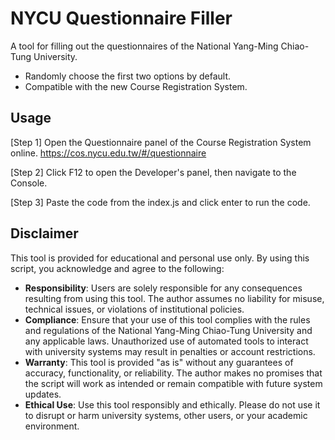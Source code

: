 # NYCU Questionnaire Filler

A tool for filling out the questionnaires of the National Yang-Ming Chiao-Tung University.

* Randomly choose the first two options by default.
* Compatible with the new Course Registration System.

## Usage

[Step 1] Open the Questionnaire panel of the Course Registration System online. https://cos.nycu.edu.tw/#/questionnaire

[Step 2] Click F12 to open the Developer's panel, then navigate to the Console.

[Step 3] Paste the code from the index.js and click enter to run the code.

## Disclaimer
This tool is provided for educational and personal use only. By using this script, you acknowledge and agree to the following:

* **Responsibility**: Users are solely responsible for any consequences resulting from using this tool. The author assumes no liability for misuse, technical issues, or violations of institutional policies.
* **Compliance**: Ensure that your use of this tool complies with the rules and regulations of the National Yang-Ming Chiao-Tung University and any applicable laws. Unauthorized use of automated tools to interact with university systems may result in penalties or account restrictions.
* **Warranty**: This tool is provided "as is" without any guarantees of accuracy, functionality, or reliability. The author makes no promises that the script will work as intended or remain compatible with future system updates.
* **Ethical Use**: Use this tool responsibly and ethically. Please do not use it to disrupt or harm university systems, other users, or your academic environment.
